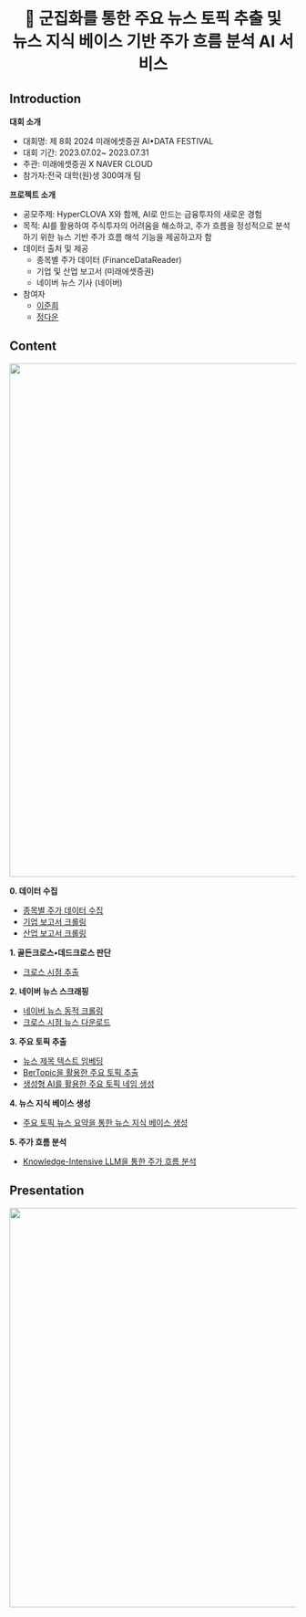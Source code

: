 <h1 align="center"> 🚀 군집화를 통한 주요 뉴스 토픽 추출 및 <br> 뉴스 지식 베이스 기반 주가 흐름 분석  AI 서비스 </h1>

## Introduction
**대회 소개**
- 대회명: 제 8회 2024 미래에셋증권 AI•DATA FESTIVAL
- 대회 기간: 2023.07.02~ 2023.07.31
- 주관: 미래에셋증권 X NAVER CLOUD
- 참가자:전국 대학(원)생 300여개 팀

**프로젝트 소개**
- 공모주제: HyperCLOVA X와 함께, AI로 만드는 금융투자의 새로운 경험
- 목적: AI를 활용하여 주식투자의 어려움을 해소하고, 주가 흐름을 정성적으로 분석하기 위한 뉴스 기반 주가 흐름 해석 기능을 제공하고자 함
- 데이터 출처 및 제공
    - 종목별 주가 데이터 (FinanceDataReader)
    - 기업 및 산업 보고서 (미래에셋증권)
    - 네이버 뉴스 기사 (네이버) 
- 참여자
    - [이준희](https://github.com/Ijhee)
    - [정다운](https://github.com/daunJJ)

## Content 
<img src="https://github.com/user-attachments/assets/35e70725-2808-42d2-9161-51ec8ac66ada" width="900"/>

**0. 데이터 수집**
- [종목별 주가 데이터 수집](https://github.com/daunJJ/MiraeAsset_AIData_Festival/blob/main/Code/0.%20Data_Collection/indicator_price.py)
- [기업 보고서 크롤링](https://github.com/daunJJ/MiraeAsset_AIData_Festival/blob/main/Code/0.%20Data_Collection/corporation_report_crawling.py)
- [산업 보고서 크롤링](https://github.com/daunJJ/MiraeAsset_AIData_Festival/blob/main/Code/0.%20Data_Collection/industrial_report_crawling.py)

**1. 골든크로스•데드크로스 판단**
- [크로스 시점 추출](https://github.com/daunJJ/MiraeAsset_AIData_Festival/blob/main/Code/1.%20Golden_Death_Cross/golden_cross_death_cross.py)
  
**2. 네이버 뉴스 스크래핑** 
- [네이버 뉴스 동적 크롤링](https://github.com/daunJJ/MiraeAsset_AIData_Festival/blob/main/Code/0.%20Data_Collection/NaverNewsDynamicCrawling.py)
- [크로스 시점 뉴스 다운로드](https://github.com/daunJJ/MiraeAsset_AIData_Festival/blob/main/Code/0.%20Data_Collection/CrossNewsDownload.py)

**3. 주요 토픽 추출**
- [뉴스 제목 텍스트 임베딩](https://github.com/daunJJ/MiraeAsset_AIData_Festival/blob/main/Code/2.%20Embedding/2-1.hyperclovax_embedding.py)
- [BerTopic을 활용한 주요 토픽 추출](https://github.com/daunJJ/MiraeAsset_AIData_Festival/blob/main/Code/2.%20Embedding/2-2.BertTopic.ipynb)
- [생성형 AI를 활용한 주요 토픽 네임 생성](https://github.com/daunJJ/MiraeAsset_AIData_Festival/blob/main/Code/4.%20Topicname_Generation/hyperclovax_chat_topicname.py)

**4. 뉴스 지식 베이스 생성**
- [주요 토픽 뉴스 요약을 통한 뉴스 지식 베이스 생성](https://github.com/daunJJ/MiraeAsset_AIData_Festival/blob/main/Code/3.%20Summary/hyperclovax_summary.py)

**5. 주가 흐름 분석**
- [Knowledge-Intensive LLM을 통한 주가 흐름 분석](https://github.com/daunJJ/MiraeAsset_AIData_Festival/blob/main/Code/5.%20Knowledge-Intesive-LLM/Knowledge_intensive_LLM.py)

## Presentation
[<img src="https://github.com/user-attachments/assets/91cb05f7-8aa6-4974-a4ee-57e6b411e86b" width="700"/>](https://github.com/daunJJ/MiraeAsset_AIData_Festival/blob/main/Presentation/%EB%AF%B8%EB%9E%98%EC%97%90%EB%8F%84_%EB%B3%B8%EC%84%A0%EB%B3%B4%EA%B3%A0%EC%84%9C.pdf)
